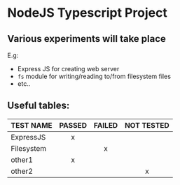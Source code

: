 # NodeJS Typescript Project

## Various experiments will take place

E.g:
- Express JS for creating web server
- `fs` module for writing/reading to/from filesystem files
- etc..

## Useful tables:

| TEST NAME  | PASSED | FAILED | NOT TESTED |
| ---------- | :----: | :----: | :--------: |
| ExpressJS  |   x    |        |            |
| Filesystem |        |   x    |            |
| other1     |   x    |        |            |
| other2     |        |        |     x      |
